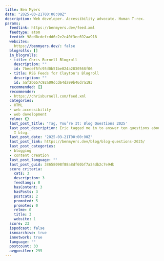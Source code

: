 ```yaml
---
title: Ben Myers
date: "2025-03-21T00:00:00Z"
description: Web developer. Accessibility advocate. Human T-rex.
params:
  feedlink: https://benmyers.dev/feed.xml
  feedtype: atom
  feedid: 98ed0cdefcdd6c2e2c40f3ec692aa918
  websites:
    https://benmyers.dev/: false
  blogrolls: []
  in_blogrolls:
  - title: Chris Burnell Blogroll
    description: ""
    id: 7becef5fc95d0b51be024a2830568f06
  - title: RSS Feeds for Clayton's Blogroll
    description: ""
    id: aaf2b657c92a09dcd64da99b46d7a193
  recommended: []
  recommender:
  - https://chrisburnell.com/feed.xml
  categories:
  - HTML
  - web accessibility
  - web development
  relme: {}
  last_post_title: 'Tag, You’re It: Blog Questions 2025'
  last_post_description: Eric tagged me in to answer ten questions about how and why
    I blog.
  last_post_date: "2025-03-21T00:00:00Z"
  last_post_link: https://benmyers.dev/blog/blog-questions-2025/
  last_post_categories:
  - blogging
  - content creation
  last_post_language: ""
  last_post_guid: 38658098f88a8df60bf7a24db2c7e94b
  score_criteria:
    cats: 3
    description: 3
    feedlangs: 0
    hasContent: 3
    hasPosts: 3
    postcats: 2
    promoted: 5
    promotes: 0
    relme: 0
    title: 3
    website: 1
  score: 23
  ispodcast: false
  isnoarchive: true
  innetwork: true
  language: ""
  postcount: 33
  avgpostlen: 295
---
```

